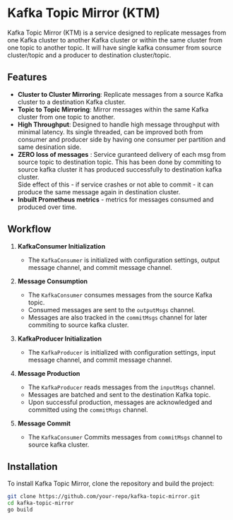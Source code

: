 # Kafka Topic Mirror (KTM)

Kafka Topic Mirror (KTM) is a service designed to replicate messages from one Kafka cluster to another Kafka cluster or within the same cluster from one topic to another topic. It will have single kafka consumer from source cluster/topic and a producer to destination cluster/topic. 

## Features
- **Cluster to Cluster Mirroring**: Replicate messages from a source Kafka cluster to a destination Kafka cluster.
- **Topic to Topic Mirroring**: Mirror messages within the same Kafka cluster from one topic to another.
- **High Throughput**: Designed to handle high message throughput with minimal latency. Its single threaded, can be improved both from consumer and producer side by having one consumer per partition and same desination side.
- **ZERO loss of messages** : Service guranteed delivery of each msg from source topic to destination topic. This has been done by commiting to source kafka cluster it has produced successfully to destination kafka cluster.   
Side effect of this - if service crashes or not able to commit - it can produce the same message again in destination cluster.
- **Inbuilt Prometheus metrics** - metrics for messages consumed and produced over time.


## Workflow

1. **KafkaConsumer Initialization**
   - The `KafkaConsumer` is initialized with configuration settings, output message channel, and commit message channel.

2. **Message Consumption**
   - The `KafkaConsumer` consumes messages from the source Kafka topic.
   - Consumed messages are sent to the `outputMsgs` channel.
   - Messages are also tracked in the `commitMsgs` channel for later commiting to source kafka cluster.

3. **KafkaProducer Initialization**
   - The `KafkaProducer` is initialized with configuration settings, input message channel, and commit message channel.

4. **Message Production**
   - The `KafkaProducer` reads messages from the `inputMsgs` channel.
   - Messages are batched and sent to the destination Kafka topic.
   - Upon successful production, messages are acknowledged and committed using the `commitMsgs` channel.

5. **Message Commit**
   - The `KafkaConsumer` Commits messages from `commitMsgs` channel to source kafka cluster.
   

## Installation

To install Kafka Topic Mirror, clone the repository and build the project:

```sh
git clone https://github.com/your-repo/kafka-topic-mirror.git
cd kafka-topic-mirror
go build

```
